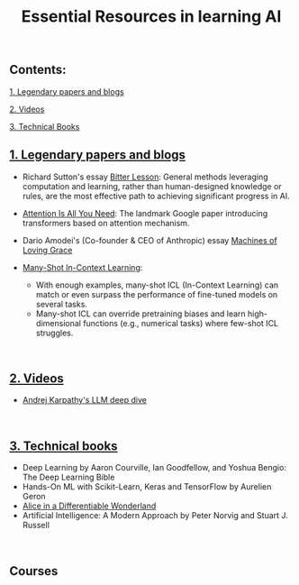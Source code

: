 <h1 align="center">Essential Resources in learning AI</h1>

<br>

## Contents:

[1. Legendary papers and blogs](#legendary-papers-and-blogs)

[2. Videos](#videos)

[3. Technical Books](#techical-books)



## [1. Legendary papers and blogs](#contents)

* Richard Sutton's essay [Bitter Lesson](http://www.incompleteideas.net/IncIdeas/BitterLesson.html):
General methods leveraging computation and learning, rather than human-designed knowledge or rules, are the most effective path to achieving significant progress in AI.
* [Attention Is All You Need](https://arxiv.org/pdf/1706.03762): The landmark Google paper introducing transformers based on attention mechanism.

* Dario Amodei's (Co-founder & CEO of Anthropic) essay [Machines of Loving Grace](https://www.darioamodei.com/essay/machines-of-loving-grace)

* [Many-Shot In-Context Learning](https://arxiv.org/pdf/1706.03762):
  * With enough examples, many-shot ICL (In-Context Learning) can match or even surpass the performance of fine-tuned models on several tasks.
  * Many-shot ICL can override pretraining biases and learn high-dimensional functions (e.g., numerical tasks) where few-shot ICL struggles.
 

<br>

## [2. Videos](#contents)

* [Andrej Karpathy's LLM deep dive](https://www.youtube.com/watch?v=7xTGNNLPyMI&t=4832s)


<br>

## [3. Technical books](#contents)

* Deep Learning by Aaron Courville, Ian Goodfellow, and Yoshua Bengio: The Deep Learning Bible
* Hands-On ML with Scikit-Learn, Keras and TensorFlow by Aurelien Geron
* [Alice in a Differentiable Wonderland](https://arxiv.org/pdf/2404.17625)
* Artificial Intelligence: A Modern Approach by Peter Norvig and Stuart J. Russell

<br>

## Courses

<br>
